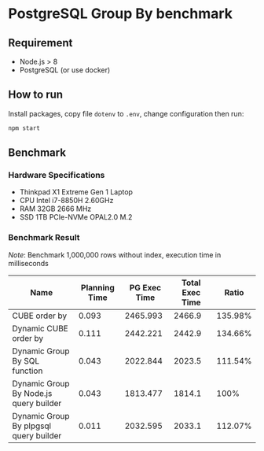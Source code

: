 # PostgreSQL Group By benchmark

## Requirement
- Node.js > 8
- PostgreSQL (or use docker)

## How to run

Install packages, copy file `dotenv` to `.env`, change configuration then run:

```sh
npm start
```

## Benchmark

### Hardware Specifications

- Thinkpad X1 Extreme Gen 1 Laptop
- CPU Intel i7-8850H 2.60GHz
- RAM 32GB 2666 MHz
- SSD 1TB PCIe-NVMe OPAL2.0 M.2

### Benchmark Result

*Note*: Benchmark 1,000,000 rows without index, execution time in milliseconds

| Name | Planning Time | PG Exec Time | Total Exec Time | Ratio |
| ---- | ------------- | ------------ | --------------- | ----- |
| CUBE order by | 0.093 | 2465.993 | 2466.9 | 135.98% |
| Dynamic CUBE order by | 0.111 | 2442.221 | 2442.9 |134.66% |
| Dynamic Group By SQL function | 0.043 | 2022.844 | 2023.5 | 111.54% |
| Dynamic Group By Node.js query builder | 0.043 | 1813.477 | 1814.1 | 100% |
| Dynamic Group By plpgsql query builder | 0.011 | 2032.595 | 2033.1 | 112.07% |
